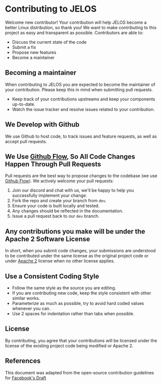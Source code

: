 # Contributing to JELOS
Welcome new contributor!  Your contribution will help JELOS become a better Linux distribution, so thank you! We want to make contributing to this project as easy and transparent as possible.  Contributors are able to:

- Discuss the current state of the code
- Submit a fix
- Propose new features
- Become a maintainer

## Becoming a maintainer
When contributing to JELOS you are expected to become the maintainer of your contribution.  Please keep this in mind when submitting pull requests.
* Keep track of your contributions upstreams and keep your components up-to-date.
* Watch the issue tracker and resolve issues related to your contribution.

## We Develop with Github
We use Github to host code, to track issues and feature requests, as well as accept pull requests.

## We Use [Github Flow](https://guides.github.com/introduction/flow/index.html), So All Code Changes Happen Through Pull Requests
Pull requests are the best way to propose changes to the codebase (we use [Github Flow](https://guides.github.com/introduction/flow/index.html)). We actively welcome your pull requests:

1. Join our discord and chat with us, we'll be happy to help you successfully implement your change.
2. Fork the repo and create your branch from `dev`.
3. Ensure your code is built locally and tested.
4. Any changes should be reflected in the documentation.
5. Issue a pull request back to our `dev` branch.

## Any contributions you make will be under the Apache 2 Software License
In short, when you submit code changes, your submissions are understood to be contributed under the same license as the original project code or under [Apache 2](https://choosealicense.com/licenses/apache-2.0/) license when no other license applies.

## Use a Consistent Coding Style
* Follow the same style as the source you are editing.
* If you are contributing new code, keep the style consistent with other similar works.
* Parameterize as much as possible, try to avoid hard coded values whenever you can.
* Use 2 spaces for indentation rather than tabs when possible.

## License
By contributing, you agree that your contributions will be licensed under the license of the existing project code being modified or Apache 2.

## References
This document was adapted from the open-source contribution guidelines for [Facebook's Draft](https://github.com/facebook/draft-js/blob/a9316a723f9e918afde44dea68b5f9f39b7d9b00/CONTRIBUTING.md)
